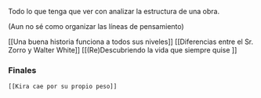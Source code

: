 Todo lo que tenga que ver con analizar la estructura de una obra.

(Aun no sé como organizar las líneas de pensamiento)

[[Una buena historia funciona a todos sus niveles]]
[[Diferencias entre el Sr. Zorro y Walter White]]
[[(Re)Descubriendo la vida que siempre quise ]]


### Finales
	[[Kira cae por su propio peso]]


